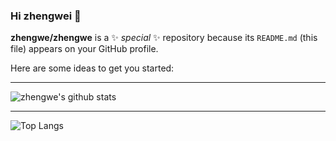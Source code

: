 ### Hi zhengwei 👋

**zhengwe/zhengwe** is a ✨ _special_ ✨ repository because its `README.md` (this file) appears on your GitHub profile.

Here are some ideas to get you started:

---

![zhengwe's github stats](https://github-readme-stats.vercel.app/api?username=zhengwe&show_icons=true&theme=radical&include_all_commits=true)

---

![Top Langs](https://github-readme-stats.vercel.app/api/top-langs/?username=zhengwe&layout=compact)
